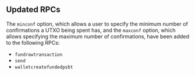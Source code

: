 Updated RPCs
--------

The `minconf` option, which allows a user to specify the minimum number
of confirmations a UTXO being spent has, and the `maxconf` option,
which allows specifying the maximum number of confirmations, have been
added to the following RPCs:
- `fundrawtransaction`
- `send`
- `walletcreatefundedpsbt`
